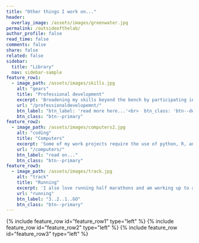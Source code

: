 ```yaml
---
title: "Other things I work on..."
header:
  overlay_image: /assets/images/greenwater.jpg
permalink: /outsideofthelab/
author_profile: false 
read_time: false
comments: false
share: false
related: false
sidebar:
  title: "Library"
  nav: sidebar-sample
feature_row1:
  - image_path: /assets/images/skills.jpg
    alt: "gears"
    title: "Professional development"
    excerpt: 'Broadening my skills beyond the bench by participating in a micro-MBA program, acadamia-to-industry workshop, and with certificates in project management/leadership...'
    url: "/professionaldevelopemnt/"
    btn_label: "btn_label: 'read more here...'<br>  btn_class: 'btn--default'"
    btn_class: "btn--primary"
feature_row2:
  - image_path: /assets/images/computers2.jpg
    alt: "coding"
    title: "Computers"
    excerpt: 'Some of my work projects require the use of python, R, and matlab which I have been learning little by little, and I have recently upped my game by working on making this website which I describe in more depth here...'
    url: "/computers/"
    btn_label: "read on..."
    btn_class: "btn--primary"
feature_row3:
  - image_path: /assets/images/track.jpg
    alt: "track"
    title: "Running"
    excerpt: 'I also love running half marathons and am working up to a full. Check out some fun race day photos by clicking on the button below.'
    url: "running"
    btn_label: "3..2..1..GO"
    btn_class: "btn--primary"
---
```

{% include feature_row id="feature_row1" type="left" %}
{% include feature_row id="feature_row2" type="left" %}
{% include feature_row id="feature_row3" type="left" %}

